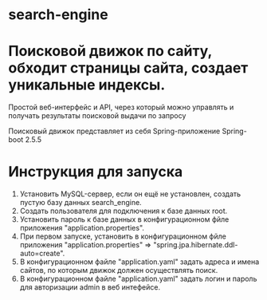 # search-engine

# Поисковой движок по сайту, обходит страницы сайта, создает уникальные индексы.

  Простой веб-интерфейс и API, через который можно управлять и получать результаты поисковой выдачи по запросу
  
  Поисковый движок представляет из себя Spring-приложение Spring-boot 2.5.5
  
# Инструкция для запуска
  
  1. Установить MySQL-сервер, если он ещё не установлен, создать пустую базу данных search_engine.
  2. Создать пользователя для подключения к базе данных root.
  3. Установить пароль к базе данных в конфигурационном фйле приложения "application.properties".
  4. При первом запуске, установить в конфигурационном фйле приложения "application.properties" => "spring.jpa.hibernate.ddl-auto=create".
  5. В конфигурационном файле "application.yaml" задать адреса и имена сайтов, по которым движок должен осуществлять поиск.
  6. В конфигурационном файле "application.yaml" задать логин и пароль для авторизации admin в веб интефейсе.

   
